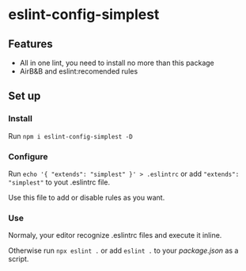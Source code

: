 # eslint-config-simplest

## Features

- All in one lint, you need to install no more than this package
- AirB&B and eslint:recomended rules

## Set up

### Install

Run `npm i eslint-config-simplest -D`

### Configure

Run `echo '{ "extends": "simplest" }' > .eslintrc` or add `"extends": "simplest"` to yout .eslintrc file.

Use this file to add or disable rules as you want.

### Use

Normaly, your editor recognize .eslintrc files and execute it inline.

Otherwise run `npx eslint .` or add `eslint .` to your *package.json* as a script.